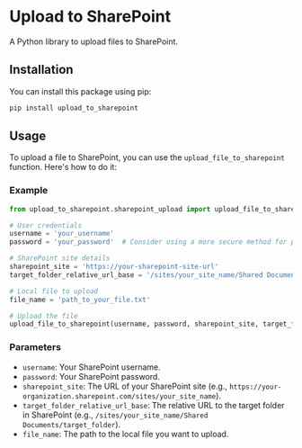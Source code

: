 # Upload to SharePoint

A Python library to upload files to SharePoint.

## Installation

You can install this package using pip:

```bash
pip install upload_to_sharepoint
```

## Usage

To upload a file to SharePoint, you can use the `upload_file_to_sharepoint` function. Here's how to do it:

### Example

```python
from upload_to_sharepoint.sharepoint_upload import upload_file_to_sharepoint

# User credentials
username = 'your_username'
password = 'your_password'  # Consider using a more secure method for password management

# SharePoint site details
sharepoint_site = 'https://your-sharepoint-site-url'
target_folder_relative_url_base = '/sites/your_site_name/Shared Documents/target_folder'

# Local file to upload
file_name = 'path_to_your_file.txt'

# Upload the file
upload_file_to_sharepoint(username, password, sharepoint_site, target_folder_relative_url_base, file_name)
```

### Parameters

- `username`: Your SharePoint username.
- `password`: Your SharePoint password.
- `sharepoint_site`: The URL of your SharePoint site (e.g., `https://your-organization.sharepoint.com/sites/your_site_name`).
- `target_folder_relative_url_base`: The relative URL to the target folder in SharePoint (e.g., `/sites/your_site_name/Shared Documents/target_folder`).
- `file_name`: The path to the local file you want to upload.